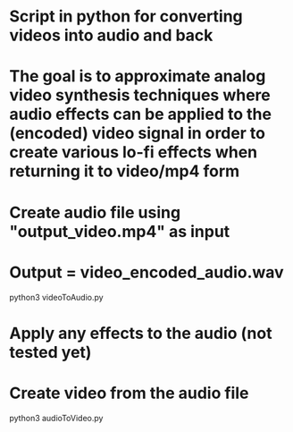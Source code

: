 # Script in python for converting videos into audio and back
# The goal is to approximate analog video synthesis techniques where audio effects can be applied to the (encoded) video signal in order to create various lo-fi effects when returning it to video/mp4 form

# Create audio file using "output_video.mp4" as input
# Output = video_encoded_audio.wav
python3 videoToAudio.py

# Apply any effects to the audio (not tested yet)

# Create video from the audio file
python3 audioToVideo.py  